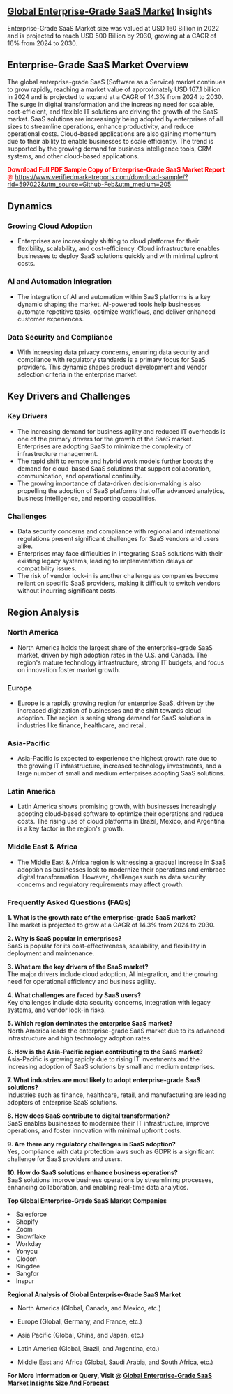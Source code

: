 <h2><a href="https://www.verifiedmarketreports.com/download-sample/?rid=597022&amp;utm_source=Github&amp;utm_medium=205" target="_blank">Global Enterprise-Grade SaaS Market</a> Insights</h2><p>Enterprise-Grade SaaS Market size was valued at USD 160 Billion in 2022 and is projected to reach USD 500 Billion by 2030, growing at a CAGR of 16% from 2024 to 2030.</p><p> <h2>Enterprise-Grade SaaS Market Overview</h2> <p>The global enterprise-grade SaaS (Software as a Service) market continues to grow rapidly, reaching a market value of approximately USD 167.1 billion in 2024 and is projected to expand at a CAGR of 14.3% from 2024 to 2030. The surge in digital transformation and the increasing need for scalable, cost-efficient, and flexible IT solutions are driving the growth of the SaaS market. SaaS solutions are increasingly being adopted by enterprises of all sizes to streamline operations, enhance productivity, and reduce operational costs. Cloud-based applications are also gaining momentum due to their ability to enable businesses to scale efficiently. The trend is supported by the growing demand for business intelligence tools, CRM systems, and other cloud-based applications.</p> <p><p><span class=""><span style="color: #ff0000;"><strong>Download Full PDF Sample Copy of Enterprise-Grade SaaS Market Report</strong> @ </span><a href="https://www.verifiedmarketreports.com/download-sample/?rid=597022&amp;utm_source=Github-Feb&amp;utm_medium=205" target="_blank">https://www.verifiedmarketreports.com/download-sample/?rid=597022&amp;utm_source=Github-Feb&amp;utm_medium=205</a></span></p></p> <h2>Dynamics</h2> <h3>Growing Cloud Adoption</h3> <ul> <li>Enterprises are increasingly shifting to cloud platforms for their flexibility, scalability, and cost-efficiency. Cloud infrastructure enables businesses to deploy SaaS solutions quickly and with minimal upfront costs.</li> </ul> <h3>AI and Automation Integration</h3> <ul> <li>The integration of AI and automation within SaaS platforms is a key dynamic shaping the market. AI-powered tools help businesses automate repetitive tasks, optimize workflows, and deliver enhanced customer experiences.</li> </ul> <h3>Data Security and Compliance</h3> <ul> <li>With increasing data privacy concerns, ensuring data security and compliance with regulatory standards is a primary focus for SaaS providers. This dynamic shapes product development and vendor selection criteria in the enterprise market.</li> </ul> <h2>Key Drivers and Challenges</h2> <h3>Key Drivers</h3> <ul> <li>The increasing demand for business agility and reduced IT overheads is one of the primary drivers for the growth of the SaaS market. Enterprises are adopting SaaS to minimize the complexity of infrastructure management.</li> <li>The rapid shift to remote and hybrid work models further boosts the demand for cloud-based SaaS solutions that support collaboration, communication, and operational continuity.</li> <li>The growing importance of data-driven decision-making is also propelling the adoption of SaaS platforms that offer advanced analytics, business intelligence, and reporting capabilities.</li> </ul> <h3>Challenges</h3> <ul> <li>Data security concerns and compliance with regional and international regulations present significant challenges for SaaS vendors and users alike.</li> <li>Enterprises may face difficulties in integrating SaaS solutions with their existing legacy systems, leading to implementation delays or compatibility issues.</li> <li>The risk of vendor lock-in is another challenge as companies become reliant on specific SaaS providers, making it difficult to switch vendors without incurring significant costs.</li> </ul> <h2>Region Analysis</h2> <h3>North America</h3> <ul> <li>North America holds the largest share of the enterprise-grade SaaS market, driven by high adoption rates in the U.S. and Canada. The region's mature technology infrastructure, strong IT budgets, and focus on innovation foster market growth.</li> </ul> <h3>Europe</h3> <ul> <li>Europe is a rapidly growing region for enterprise SaaS, driven by the increased digitization of businesses and the shift towards cloud adoption. The region is seeing strong demand for SaaS solutions in industries like finance, healthcare, and retail.</li> </ul> <h3>Asia-Pacific</h3> <ul> <li>Asia-Pacific is expected to experience the highest growth rate due to the growing IT infrastructure, increased technology investments, and a large number of small and medium enterprises adopting SaaS solutions.</li> </ul> <h3>Latin America</h3> <ul> <li>Latin America shows promising growth, with businesses increasingly adopting cloud-based software to optimize their operations and reduce costs. The rising use of cloud platforms in Brazil, Mexico, and Argentina is a key factor in the region's growth.</li> </ul> <h3>Middle East & Africa</h3> <ul> <li>The Middle East & Africa region is witnessing a gradual increase in SaaS adoption as businesses look to modernize their operations and embrace digital transformation. However, challenges such as data security concerns and regulatory requirements may affect growth.</li> </ul> <h3>Frequently Asked Questions (FAQs)</h3> <p><strong>1. What is the growth rate of the enterprise-grade SaaS market?</strong><br>The market is projected to grow at a CAGR of 14.3% from 2024 to 2030.</p> <p><strong>2. Why is SaaS popular in enterprises?</strong><br>SaaS is popular for its cost-effectiveness, scalability, and flexibility in deployment and maintenance.</p> <p><strong>3. What are the key drivers of the SaaS market?</strong><br>The major drivers include cloud adoption, AI integration, and the growing need for operational efficiency and business agility.</p> <p><strong>4. What challenges are faced by SaaS users?</strong><br>Key challenges include data security concerns, integration with legacy systems, and vendor lock-in risks.</p> <p><strong>5. Which region dominates the enterprise SaaS market?</strong><br>North America leads the enterprise-grade SaaS market due to its advanced infrastructure and high technology adoption rates.</p> <p><strong>6. How is the Asia-Pacific region contributing to the SaaS market?</strong><br>Asia-Pacific is growing rapidly due to rising IT investments and the increasing adoption of SaaS solutions by small and medium enterprises.</p> <p><strong>7. What industries are most likely to adopt enterprise-grade SaaS solutions?</strong><br>Industries such as finance, healthcare, retail, and manufacturing are leading adopters of enterprise SaaS solutions.</p> <p><strong>8. How does SaaS contribute to digital transformation?</strong><br>SaaS enables businesses to modernize their IT infrastructure, improve operations, and foster innovation with minimal upfront costs.</p> <p><strong>9. Are there any regulatory challenges in SaaS adoption?</strong><br>Yes, compliance with data protection laws such as GDPR is a significant challenge for SaaS providers and users.</p> <p><strong>10. How do SaaS solutions enhance business operations?</strong><br>SaaS solutions improve business operations by streamlining processes, enhancing collaboration, and enabling real-time data analytics.</p> </p><p><strong>Top Global Enterprise-Grade SaaS Market Companies</strong></p><div data-test-id=""><p><li>Salesforce</li><li> Shopify</li><li> Zoom</li><li> Snowflake</li><li> Workday</li><li> Yonyou</li><li> Glodon</li><li> Kingdee</li><li> Sangfor</li><li> Inspur</li></p><div><strong>Regional Analysis of&nbsp;Global Enterprise-Grade SaaS Market</strong></div><ul><li dir="ltr"><p dir="ltr">North America&nbsp;(Global, Canada, and Mexico, etc.)</p></li><li dir="ltr"><p dir="ltr">Europe (Global, Germany, and France, etc.)</p></li><li dir="ltr"><p dir="ltr">Asia Pacific&nbsp;(Global, China, and Japan, etc.)</p></li><li dir="ltr"><p dir="ltr">Latin America&nbsp;(Global, Brazil, and Argentina, etc.)</p></li><li dir="ltr">Middle East and Africa&nbsp;(Global, Saudi Arabia, and South Africa, etc.)</li></ul><p><strong>For More Information or Query, Visit @&nbsp;</strong><strong><a href="https://www.verifiedmarketreports.com/product/enterprise-grade-saas-market/?utm_source=Github&amp;utm_medium=205" target="_blank">Global Enterprise-Grade SaaS Market Insights Size And Forecast</a></strong></p></div>
